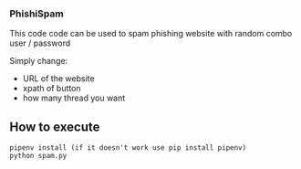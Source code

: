 ### PhishiSpam

This code code can be used to spam phishing website with random combo user / password

Simply change:
* URL of the website
* xpath of button
* how many thread you want

## How to execute

```
pipenv install (if it doesn't work use pip install pipenv)
python spam.py
```
